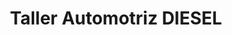 ---
title: "Taller Automotriz DIESEL"
url: /tulcan/taller-automotriz-diesel/
shop: Autowerkstatt
---